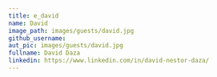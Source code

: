 ```yaml
---
title: e_david
name: David
image_path: images/guests/david.jpg
github_username: 
aut_pic: images/guests/david.jpg
fullname: David Daza
linkedin: https://www.linkedin.com/in/david-nestor-daza/
---
```

